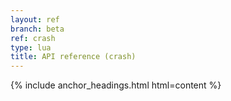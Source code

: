```yaml
---
layout: ref
branch: beta
ref: crash
type: lua
title: API reference (crash)
---
```

{% include anchor_headings.html html=content %}